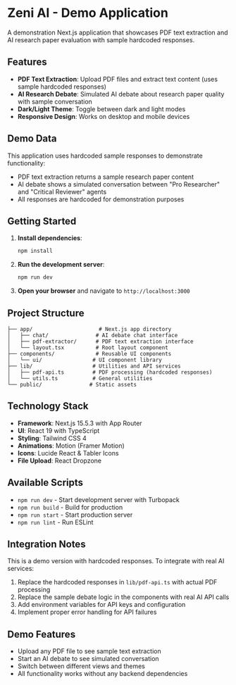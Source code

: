 # Zeni AI - Demo Application

A demonstration Next.js application that showcases PDF text extraction and AI research paper evaluation with sample hardcoded responses.

## Features

- **PDF Text Extraction**: Upload PDF files and extract text content (uses sample hardcoded responses)
- **AI Research Debate**: Simulated AI debate about research paper quality with sample conversation
- **Dark/Light Theme**: Toggle between dark and light modes
- **Responsive Design**: Works on desktop and mobile devices

## Demo Data

This application uses hardcoded sample responses to demonstrate functionality:

- PDF text extraction returns a sample research paper content
- AI debate shows a simulated conversation between "Pro Researcher" and "Critical Reviewer" agents
- All responses are hardcoded for demonstration purposes

## Getting Started

1. **Install dependencies**:
   ```bash
   npm install
   ```

2. **Run the development server**:
   ```bash
   npm run dev
   ```

3. **Open your browser** and navigate to `http://localhost:3000`

## Project Structure

```
├── app/                     # Next.js app directory
│   ├── chat/               # AI debate chat interface
│   ├── pdf-extractor/      # PDF text extraction interface
│   └── layout.tsx          # Root layout component
├── components/             # Reusable UI components
│   └── ui/                # UI component library
├── lib/                   # Utilities and API services
│   ├── pdf-api.ts         # PDF processing (hardcoded responses)
│   └── utils.ts           # General utilities
└── public/               # Static assets
```

## Technology Stack

- **Framework**: Next.js 15.5.3 with App Router
- **UI**: React 19 with TypeScript
- **Styling**: Tailwind CSS 4
- **Animations**: Motion (Framer Motion)
- **Icons**: Lucide React & Tabler Icons
- **File Upload**: React Dropzone

## Available Scripts

- `npm run dev` - Start development server with Turbopack
- `npm run build` - Build for production
- `npm run start` - Start production server
- `npm run lint` - Run ESLint

## Integration Notes

This is a demo version with hardcoded responses. To integrate with real AI services:

1. Replace the hardcoded responses in `lib/pdf-api.ts` with actual PDF processing
2. Replace the sample debate logic in the components with real AI API calls
3. Add environment variables for API keys and configuration
4. Implement proper error handling for API failures

## Demo Features

- Upload any PDF file to see sample text extraction
- Start an AI debate to see simulated conversation
- Switch between different views and themes
- All functionality works without any backend dependencies